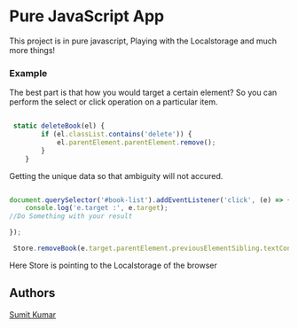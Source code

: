 # Pure JavaScript App

This project is in pure javascript, Playing with the Localstorage and much more things!

### Example
The best part is that how you would target a certain element? So you can perform the select or click operation on a particular item.

```javascript

 static deleteBook(el) {
        if (el.classList.contains('delete')) {
            el.parentElement.parentElement.remove();
        }
    }

```
Getting the unique data so that ambiguity will not accured.

```javascript

document.querySelector('#book-list').addEventListener('click', (e) => {
    console.log('e.target :', e.target);
//Do Something with your result

});
```

```javascript
 Store.removeBook(e.target.parentElement.previousElementSibling.textContent);

```
Here Store is pointing to the Localstorage of the browser

## Authors

[Sumit Kumar](https://github.com/sumitkumar1207)

